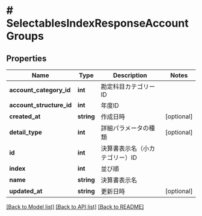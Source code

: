 # # SelectablesIndexResponseAccountGroups

## Properties

Name | Type | Description | Notes
------------ | ------------- | ------------- | -------------
**account_category_id** | **int** | 勘定科目カテゴリーID |
**account_structure_id** | **int** | 年度ID |
**created_at** | **string** | 作成日時 | [optional]
**detail_type** | **int** | 詳細パラメータの種類 | [optional]
**id** | **int** | 決算書表示名（小カテゴリー）ID |
**index** | **int** | 並び順 |
**name** | **string** | 決算書表示名 |
**updated_at** | **string** | 更新日時 | [optional]

[[Back to Model list]](../../README.md#models) [[Back to API list]](../../README.md#endpoints) [[Back to README]](../../README.md)
